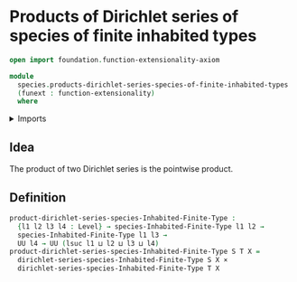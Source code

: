 # Products of Dirichlet series of species of finite inhabited types

```agda
open import foundation.function-extensionality-axiom

module
  species.products-dirichlet-series-species-of-finite-inhabited-types
  (funext : function-extensionality)
  where
```

<details><summary>Imports</summary>

```agda
open import foundation.cartesian-product-types funext
open import foundation.universe-levels

open import species.dirichlet-series-species-of-finite-inhabited-types funext
open import species.species-of-finite-inhabited-types funext
```

</details>

## Idea

The product of two Dirichlet series is the pointwise product.

## Definition

```agda
product-dirichlet-series-species-Inhabited-Finite-Type :
  {l1 l2 l3 l4 : Level} → species-Inhabited-Finite-Type l1 l2 →
  species-Inhabited-Finite-Type l1 l3 →
  UU l4 → UU (lsuc l1 ⊔ l2 ⊔ l3 ⊔ l4)
product-dirichlet-series-species-Inhabited-Finite-Type S T X =
  dirichlet-series-species-Inhabited-Finite-Type S X ×
  dirichlet-series-species-Inhabited-Finite-Type T X
```
